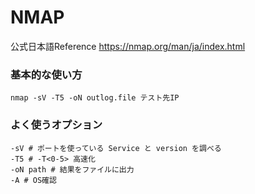 # NMAP

公式日本語Reference
https://nmap.org/man/ja/index.html

### 基本的な使い方

```
nmap -sV -T5 -oN outlog.file テスト先IP 
```

### よく使うオプション
```
-sV # ポートを使っている Service と version を調べる
-T5 # -T<0-5> 高速化
-oN path # 結果をファイルに出力
-A # OS確認
```


